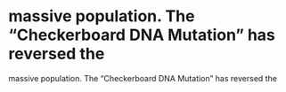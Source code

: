 # massive population. The “Checkerboard DNA Mutation” has reversed the

massive population. The “Checkerboard DNA Mutation” has reversed the